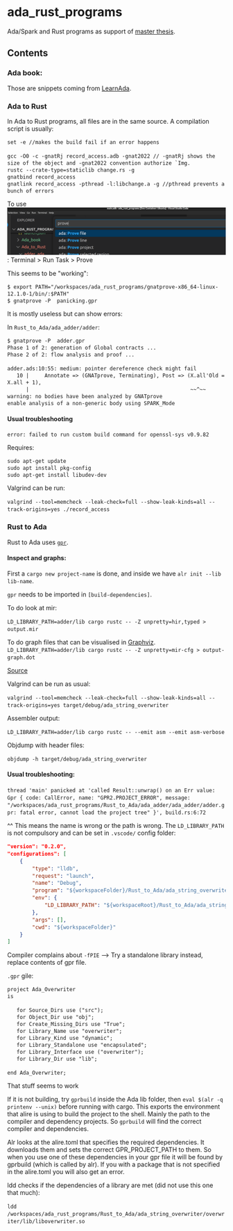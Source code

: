 # ada_rust_programs

Ada/Spark and Rust programs as support of [master thesis](https://github.com/Dajamante/thesis_rust_spark_joy).

## Contents

### Ada book:

Those are snippets coming from [LearnAda](https://learn.adacore.com/).

### Ada to Rust

In Ada to Rust programs, all files are in the same source. A compilation script is usually:

```
set -e //makes the build fail if an error happens

gcc -O0 -c -gnatRj record_access.adb -gnat2022 // -gnatRj shows the size of the object and -gnat2022 convention authorize `Img.
rustc --crate-type=staticlib change.rs -g
gnatbind record_access
gnatlink record_access -pthread -l:libchange.a -g //pthread prevents a bunch of errors
```

To use ![gnatprove](gnatprove.png):
Terminal > Run Task > Prove

This seems to be "working":
```
$ export PATH="/workspaces/ada_rust_programs/gnatprove-x86_64-linux-12.1.0-1/bin/:$PATH"
$ gnatprove -P  panicking.gpr 
```

It is mostly useless but can show errors:

In `Rust_to_Ada/ada_adder/adder`:
```
$ gnatprove -P  adder.gpr 
Phase 1 of 2: generation of Global contracts ...
Phase 2 of 2: flow analysis and proof ...

adder.ads:10:55: medium: pointer dereference check might fail
   10 |     Annotate => (GNATprove, Terminating), Post => (X.all'Old = X.all + 1),
      |                                                    ~~^~~
warning: no bodies have been analyzed by GNATprove
enable analysis of a non-generic body using SPARK_Mode
```
#### Usual troubleshooting

`error: failed to run custom build command for openssl-sys v0.9.82`

Requires:
```
sudo apt-get update
sudo apt install pkg-config
sudo apt-get install libudev-dev
```

Valgrind can be run:

`valgrind --tool=memcheck --leak-check=full --show-leak-kinds=all --track-origins=yes ./record_access`

### Rust to Ada

Rust to Ada uses [`gpr`](https://github.com/jklmnn/gpr-rust).

#### Inspect and graphs:

First a `cargo new project-name` is done, and inside we have `alr init --lib lib-name`.

`gpr` needs to be imported in `[build-dependencies]`. 

To do look at mir:

`LD_LIBRARY_PATH=adder/lib cargo rustc -- -Z unpretty=hir,typed > output.mir`

To do graph files that can be visualised in [Graphviz](https://dreampuf.github.io/GraphvizOnline).
`LD_LIBRARY_PATH=adder/lib cargo rustc -- -Z unpretty=mir-cfg > output-graph.dot`

[Source](https://users.rust-lang.org/t/how-to-inspect-hir-or-mir/37135/3
)


Valgrind can be run as usual:

`valgrind --tool=memcheck --leak-check=full --show-leak-kinds=all --track-origins=yes target/debug/ada_string_overwriter`

Assembler output:

`LD_LIBRARY_PATH=adder/lib cargo rustc -- --emit asm --emit asm-verbose`

Objdump with header files:

`objdump -h target/debug/ada_string_overwriter`

#### Usual troubleshooting:
  
`thread 'main' panicked at 'called Result::unwrap() on an Err value: Gpr { code: CallError, name: "GPR2.PROJECT_ERROR", message: "/workspaces/ada_rust_programs/Rust_to_Ada/ada_adder/ada_adder/adder.gpr: fatal error, cannot load the project tree" }', build.rs:6:72`

^^ This means the name is wrong or the path is wrong. The `LD_LIBRARY_PATH` is not compulsory and can be set in `.vscode/` config folder:

```json
"version": "0.2.0",
"configurations": [
    {
        "type": "lldb",
        "request": "launch",
        "name": "Debug",
        "program": "${workspaceFolder}/Rust_to_Ada/ada_string_overwriter/target/debug/ada_string_overwriter",
        "env": {
            "LD_LIBRARY_PATH": "${workspaceRoot}/Rust_to_Ada/ada_string_overwriter/overwriter/lib"
        },
        "args": [],
        "cwd": "${workspaceFolder}"
    }
]
```

Compiler complains about `-fPIE` --> Try  a standalone library instead, replace contents of gpr file.

`.gpr` gile:
```
project Ada_Overwriter
is

   for Source_Dirs use ("src");
   for Object_Dir use "obj";
   for Create_Missing_Dirs use "True";
   for Library_Name use "overwriter";
   for Library_Kind use "dynamic";
   for Library_Standalone use "encapsulated";
   for Library_Interface use ("overwriter");
   for Library_Dir use "lib";

end Ada_Overwriter;
```
That stuff seems to work 

If it is not building, try `gprbuild` inside the Ada lib folder, then `eval $(alr -q printenv --unix)` before running with cargo. 
This exports the environment that alire is using to build the project to the shell. Mainly the path to the compiler and dependency projects. So `gprbuild` will find the correct compiler and dependencies.

Alr looks at the alire.toml that specifies the required dependencies. It downloads them and sets the correct GPR_PROJECT_PATH to them. So when you use one of these dependencies in your gpr file it will be found by gprbuild (which is called by alr). If you with a package that is not specified in the alire.toml you will also get an error.

ldd checks if the dependencies of a library are met (did not use this one that much):

`ldd /workspaces/ada_rust_programs/Rust_to_Ada/ada_string_overwriter/overwriter/lib/liboverwriter.so`